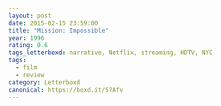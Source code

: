 ```yaml
---
layout: post 
date: 2015-02-15 23:59:00
title: "Mission: Impossible"
year: 1996
rating: 0.6
tags_letterboxd: narrative, Netflix, streaming, HDTV, NYC
tags:
  - film
  - review
category: Letterboxd
canonical: https://boxd.it/57Afv
---
```

